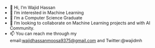 - 👋 Hi, I’m Wajid Hassan
- 👀 I’m interested in Machine Learning
- 🌱 I’m a Computer Science Graduate
- 💞️ I’m looking to collaborate on Machine Learning projects and with AI Community.
- 📫 You can reach me through my email:wajidhassanmoosa9375@gmail.com and Twitter:@wajidmh

